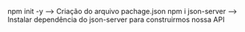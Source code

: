 npm init -y --> Criação do arquivo pachage.json
npm i json-server --> Instalar dependência do json-server para construirmos nossa API
